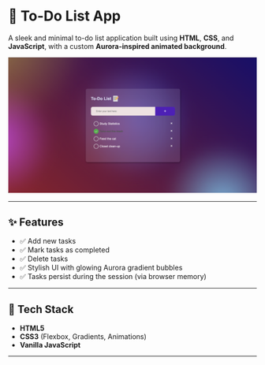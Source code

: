 # 📝 To-Do List App

A sleek and minimal to-do list application built using **HTML**, **CSS**, and **JavaScript**, with a custom **Aurora-inspired animated background**.

![Screenshot](to-do-app.png)

---

## ✨ Features

- ✅ Add new tasks
- ✅ Mark tasks as completed
- ✅ Delete tasks
- ✅ Stylish UI with glowing Aurora gradient bubbles
- ✅ Tasks persist during the session (via browser memory)

---

## 🌈 Tech Stack

- **HTML5**
- **CSS3** (Flexbox, Gradients, Animations)
- **Vanilla JavaScript**

---



